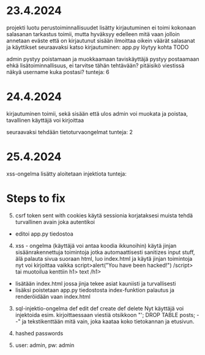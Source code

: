 # 23.4.2024
projekti luotu
perustoiminnallisuudet lisätty
kirjautuminen ei toimi kokonaan
salasanan tarkastus toimii, mutta hyväksyy edelleen mitä vaan jolloin annetaan eväste että on kirjautunut sisään
ilmoittaa oikein väärät salasanat ja käyttikset
seuraavaksi katso kirjautuminen: app.py löytyy kohta TODO

admin pystyy poistamaan ja muokkaamaan
taviskäyttäjä pystyy postaamaan
ehkä lisätoiminnallisuus, ei tarvitse tähän tehtävään? pitäisikö viestissä näkyä username kuka postasi?
tunteja: 6

# 24.4.2024
kirjautuminen toimii, sekä sisään että ulos
admin voi muokata ja poistaa, tavallinen käyttäjä voi kirjoittaa

seuraavaksi tehdään tietoturvaongelmat
tunteja: 2

# 25.4.2024
xss-ongelma lisätty
aloitetaan injektiota
tunteja:

# Steps to fix
5. csrf token sent with cookies
käytä sessionia korjataksesi
muista tehdä turvallinen avain joka autentikoi
- editoi app.py tiedostoa

4. xss - ongelma (käyttäjä voi antaa koodia ikkunoihin)
käytä jinjan sisäänrakennettuja toimintoja jotka automaattisesti sanitizes input stuff, älä palauta sivua suoraan html, luo index.html ja käytä jinjan toimintoja
nyt voi kirjoittaa vaikka script>alert("You have been hacked!") /script> tai muotoilua kenttiin h1> text /h1>
- lisätään index.html jossa jinja tekee asiat kauniisti ja turvallisesti
- lisäksi poistetaan app.py tiedostosta index-funktion palautus ja renderöidään vaan index.html

3. sql-injektio-ongelma
def edit
def create
def delete
Nyt käyttäjä voi injektoida esim. kirjoittaessaan viestiä otsikkoon 
"'; DROP TABLE posts; --"
ja tekstikenttään mitä vain, joka kaataa koko tietokannan ja etusivun.

2. hashed passwords

1. user: admin, pw: admin